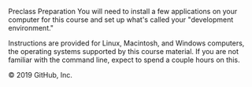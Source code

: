 Preclass Preparation
You will need to install a few applications on your computer for this course and set up what's called your "development environment."

Instructions are provided for Linux, Macintosh, and Windows computers, the operating systems supported by this course material. If you are not familiar with the command line, expect to spend a couple hours on this.

© 2019 GitHub, Inc.
